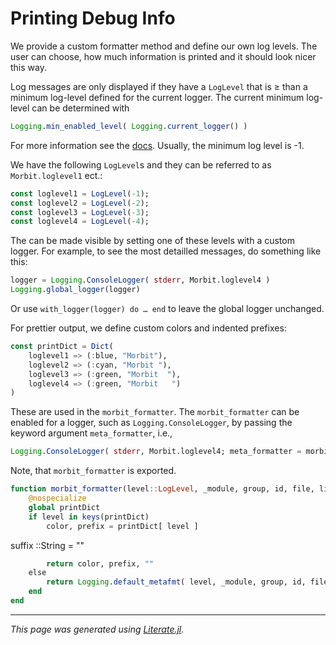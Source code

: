 # Printing Debug Info

We provide a custom formatter method and define our own log levels.
The user can choose, how much information is printed and it should
look nicer this way.

Log messages are only displayed if they have a `LogLevel` that
is ≥ than a minimum log-level defined for the current logger.
The current minimum log-level can be determined with
```julia
Logging.min_enabled_level( Logging.current_logger() )
```
For more information see the [docs](https://docs.julialang.org/en/v1/stdlib/Logging/).
Usually, the minimum log level is -1.

We have the following `LogLevel`s and they can be referred to as `Morbit.loglevel1` ect.:

```julia
const loglevel1 = LogLevel(-1);
const loglevel2 = LogLevel(-2);
const loglevel3 = LogLevel(-3);
const loglevel4 = LogLevel(-4);
```

The can be made visible by setting one of these levels with a custom logger.
For example, to see the most detailled messages, do something like this:
```julia
logger = Logging.ConsoleLogger( stderr, Morbit.loglevel4 )
Logging.global_logger(logger)
```
Or use `with_logger(logger) do … end` to leave the global logger unchanged.

For prettier output, we define custom colors and indented prefixes:

```julia
const printDict = Dict(
    loglevel1 => (:blue, "Morbit"),
    loglevel2 => (:cyan, "Morbit "),
    loglevel3 => (:green, "Morbit  "),
    loglevel4 => (:green, "Morbit   ")
)
```

These are used in the `morbit_formatter`.
The `morbit_formatter` can be enabled for a logger, such as `Logging.ConsoleLogger`,
by passing the keyword argument `meta_formatter`, i.e.,
```julia
Logging.ConsoleLogger( stderr, Morbit.loglevel4; meta_formatter = morbit_formatter )
```
Note, that `morbit_formatter` is exported.

```julia
function morbit_formatter(level::LogLevel, _module, group, id, file, line)
    @nospecialize
	global printDict
    if level in keys(printDict)
        color, prefix = printDict[ level ]
```

suffix ::String = ""

```julia
        return color, prefix, ""
    else
        return Logging.default_metafmt( level, _module, group, id, file, line )
    end
end
```

---

*This page was generated using [Literate.jl](https://github.com/fredrikekre/Literate.jl).*

